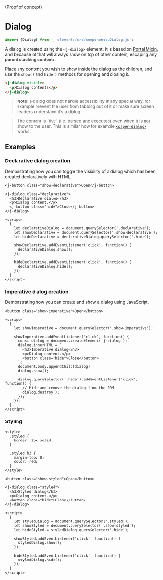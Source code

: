 <!--imports
/node_modules/j-elements/src/components/Dialog.js
/node_modules/j-elements/src/components/Button.js
-->

<maturity-badge poc>(Proof of concept)</maturity-badge>

# Dialog

```javascript
import {Dialog} from 'j-elements/src/components/Dialog.js';
```

A dialog is created using the `<j-dialog>` element. It is based on [Portal Mixin](/util/portal-mixin), and because of that will always show on top of other content, escaping any parent stacking contexts.

Place any content you wish to show inside the dialog as the children, and use the `show()` and `hide()` methods for opening and closing it.

```html
<j-dialog visible>
  <p>Dialog contents</p>
</j-dialog>
```

> **Note:** j-dialog does not handle accessibility in any special way, for example prevent the user from tabbing out of it or make sure screen readers understand it’s a dialog.

> The content is “live” (i.e. parsed and executed) even when it is not show to the user. This is similar how for example [`<paper-dialog>`](https://www.webcomponents.org/element/PolymerElements/paper-dialog) works.

## Examples

### Declarative dialog creation

Demonstrating how you can toggle the visibility of a dialog which has been created declaratively with HTML.

```html,live
<j-button class="show-declarative">Open</j-button>

<j-dialog class="declarative">
  <h3>Declarative dialog</h3>
  <p>Dialog content.</p>
  <j-button class="hide">Close</j-button>
</j-dialog>

<script>
  {
    let declarativeDialog = document.querySelector('.declarative');
    let showDeclarative = document.querySelector('.show-declarative');
    let hideDeclarative = declarativeDialog.querySelector('.hide');

    showDeclarative.addEventListener('click', function() {
      declarativeDialog.show();
    });

    hideDeclarative.addEventListener('click', function() {
      declarativeDialog.hide();
    });
  }
</script>
```


### Imperative dialog creation

Demonstrating how you can create and show a dialog using JavaScript.

```html,live
<button class="show-imperative">Open</button>

<script>
  {
    let showImperative = document.querySelector('.show-imperative');

    showImperative.addEventListener('click', function() {
      const dialog = document.createElement('j-dialog');
      dialog.innerHTML = `
        <h3>Imperative dialog</h3>
        <p>Dialog content.</p>
        <button class="hide">Close</button>
      `;
      document.body.appendChild(dialog);
      dialog.show();

      dialog.querySelector('.hide').addEventListener('click', function() {
        // Hide and remove the dialog from the DOM
        dialog.destroy();
      });
    });
  }
</script>
```


### Styling

```html,live
<style>
  .styled {
    border: 2px solid;
  }

  .styled h3 {
    margin-top: 0;
    color: red;
  }
</style>

<button class="show-styled">Open</button>

<j-dialog class="styled">
  <h3>Styled dialog</h3>
  <p>Dialog content.</p>
  <button class="hide">Close</button>
</j-dialog>

<script>
  {
    let styledDialog = document.querySelector('.styled');
    let showStyled = document.querySelector('.show-styled');
    let hideStyled = styledDialog.querySelector('.hide');

    showStyled.addEventListener('click', function() {
      styledDialog.show();
    });

    hideStyled.addEventListener('click', function() {
      styledDialog.hide();
    });
  }
</script>
```

